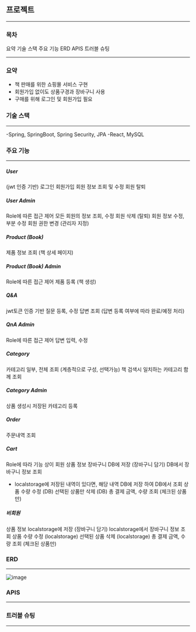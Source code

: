 
## 프로젝트 
***
### 목차
요약
기술 스택
주요 기능
ERD
APIS
트러블 슈팅
***
### 요약

- 책 판매를 위한 쇼핑몰 서비스 구현
- 회원가입 없이도 상품구경과 장바구니 사용
- 구매를 위해 로그인 및 회원가입 필요
### 기술 스택
***
-Spring, SpringBoot, Spring Security, JPA 
-React, MySQL
### 주요 기능
***
##### User
(jwt 인증 기반)
로그인
회원가입
회원 정보 조회 및 수정 회원 탈퇴
##### User Admin
Role에 따른 접근 제어
모든 회원의 정보 조회, 수정 회원 삭제 (탈퇴)
회원 정보 수정, 부분 수정 회원 권한 변경 (관리자 지정)
##### Product (Book)
제품 정보 조회 (책 상세 페이지)
##### Product (Book) Admin
Role에 따른 접근 제어 제품 등록 (책 생성)
##### Q&A
jwt토큰 인증 기반
질문 등록, 수정
답변 조회 (답변 등록 여부에 따라 완료/예정 처리)
##### QnA Admin
Role에 따른 접근 제어 답변 입력, 수정
##### Category
카테고리 일부, 전체 조회 (계층적으로 구성, 선택가능)
책 검색시 일치하는 카테고리 함께 조회
##### Category Admin
상품 생성시 저장된 카테고리 등록
##### Order
주문내역 조회
##### Cart
Role에 따라 기능 상이
회원
상품 정보 장바구니 DB에 저장 (장바구니 담기)
DB에서 장바구니 정보 조회
* localstorage에 저장된 내역이 있다면, 해당 내역 DB에 저장 하여 DB에서 조회 상품 수량 수정 (DB)
선택된 상품만 삭제 (DB)
총 결제 금액, 수량 조회 (체크된 상품만)
##### 비회원
상품 정보 localstorage에 저장 (장바구니 담기)
localstorage에서 장바구니 정보 조회 상품 수량 수정 (localstorage)
선택된 상품 삭제 (localstorage)
총 결제 금액, 수량 조회 (체크된 상품만)

### ERD
***
![image](https://github.com/user-attachments/assets/6ef8a550-0e9a-453e-be2e-687900972ecf)

### APIS
***
### 트러블 슈팅
***
